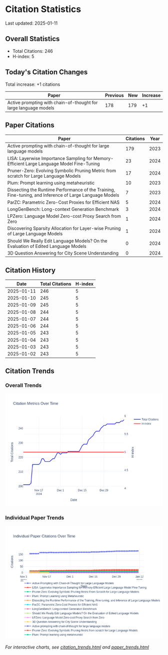 # Citation Statistics

Last updated: 2025-01-11

## Overall Statistics
- Total Citations: 246
- H-index: 5

## Today's Citation Changes 

Total increase: +1 citations

| Paper | Previous | New | Increase |
| ----- | --------- | --- | -------- |
| Active prompting with chain-of-thought for large language models | 178 | 179 | +1 |

## Paper Citations

| Paper | Citations | Year |
| ----- | --------- | ---- |
| Active prompting with chain-of-thought for large language models | 179 | 2023 |
| LISA: Layerwise Importance Sampling for Memory-Efficient Large Language Model Fine-Tuning | 23 | 2024 |
| Pruner-Zero: Evolving Symbolic Pruning Metric from scratch for Large Language Models | 17 | 2024 |
| Plum: Prompt learning using metaheuristic | 10 | 2023 |
| Dissecting the Runtime Performance of the Training, Fine-tuning, and Inference of Large Language Models | 7 | 2023 |
| ParZC: Parametric Zero-Cost Proxies for Efficient NAS | 5 | 2024 |
| LongGenBench: Long-context Generation Benchmark | 3 | 2024 |
| LPZero: Language Model Zero-cost Proxy Search from Zero | 1 | 2024 |
| Discovering Sparsity Allocation for Layer-wise Pruning of Large Language Models | 1 | 2024 |
| Should We Really Edit Language Models? On the Evaluation of Edited Language Models | 0 | 2024 |
| 3D Question Answering for City Scene Understanding | 0 | 2024 |

## Citation History

| Date | Total Citations | H-index |
| ---- | --------------- | ------- |
| 2025-01-11 | 246 | 5 |
| 2025-01-10 | 245 | 5 |
| 2025-01-09 | 245 | 5 |
| 2025-01-08 | 244 | 5 |
| 2025-01-07 | 244 | 5 |
| 2025-01-06 | 244 | 5 |
| 2025-01-05 | 243 | 5 |
| 2025-01-04 | 243 | 5 |
| 2025-01-03 | 243 | 5 |
| 2025-01-02 | 243 | 5 |

## Citation Trends

### Overall Trends
![Citation Trends](citation_trends.png)

### Individual Paper Trends
![Paper Trends](paper_trends.png)

*For interactive charts, see [citation_trends.html](citation_trends.html) and [paper_trends.html](paper_trends.html)*